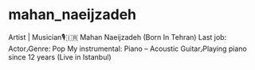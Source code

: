 # mahan_naeijzadeh
Artist | Musician🎙🇮🇷 Mahan Naeijzadeh (Born In Tehran) Last job: Actor٫Genre: Pop My instrumental: Piano – Acoustic Guitar٫Playing piano since 12 years (Live in Istanbul)
